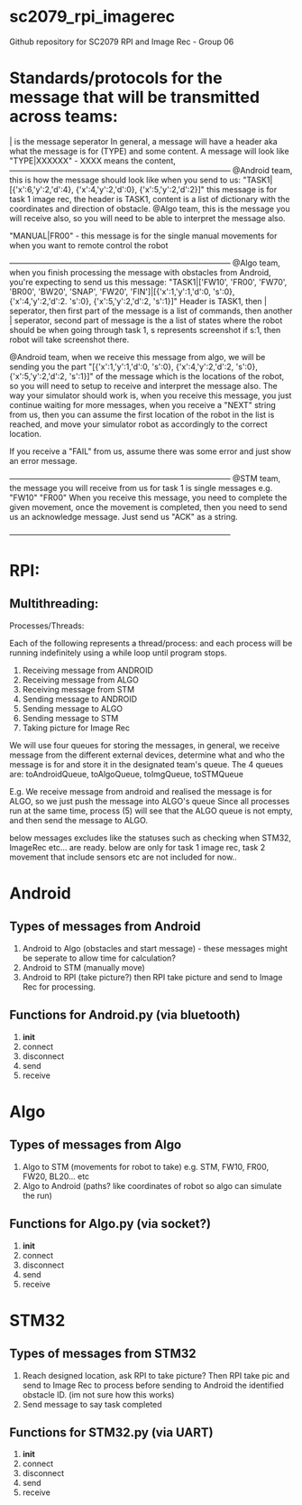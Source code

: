 # sc2079_rpi_imagerec
Github repository for SC2079 RPI and Image Rec - Group 06



# Standards/protocols for the message that will be transmitted across teams:

| is the message seperator
In general, a message will have a header aka what the message is for (TYPE) and some content.
A message will look like "TYPE|XXXXXX" - XXXX means the content,
————————————————————————————
@Android team, this is how the message should look like when you send to us:
"TASK1|[{'x':6,'y':2,'d':4}, {'x':4,'y':2,'d':0}, {'x':5,'y':2,'d':2}]" 
this message is for task 1 image rec, the header is TASK1, content is a list of dictionary with the coordinates and direction of obstacle.  @Algo team, this is the message you will receive also, so you will need to be able to interpret the message also.

"MANUAL|FR00" - this message is for the single manual movements for when you want to remote control the robot

————————————————————————————
@Algo team, when you finish processing the message with obstacles from Android, you're expecting to send us this message:
"TASK1|['FW10', 'FR00', 'FW70', 'BR00', 'BW20', 'SNAP', 'FW20', 'FIN']|[{'x':1,'y':1,'d':0, 's':0}, {'x':4,'y':2,'d':2. 's':0}, {'x':5,'y':2,'d':2, 's':1}]"
Header is TASK1, then | seperator, then first part of the message is a list of commands, then another | seperator, second part of message is the a list of  states where the robot should be when going through task 1, s represents screenshot if s:1, then robot will take screenshot there. 

@Android team, when we receive this message from algo, we will be sending you the part "[{'x':1,'y':1,'d':0, 's':0}, {'x':4,'y':2,'d':2, 's':0}, {'x':5,'y':2,'d':2, 's':1}]" of the message which is the locations of the robot, so you will need to setup to receive and interpret the message also. The way your simulator should work is, when you receive this message, you just continue waiting for more messages, when you receive a "NEXT" string from us, then you can assume the first location of the robot in the list is reached, and move your simulator robot as accordingly to the correct location.

If you receive a "FAIL" from us, assume there was some error and just show an error message.



————————————————————————————
@STM team, the message you will receive from us for task 1 is single messages e.g.
"FW10"
"FR00"
When you receive this message, you need to complete the given movement, once the movement is completed, then you need to send us an acknowledge message. Just send us "ACK" as a string.

————————————————————————————

# RPI:
## Multithreading:
Processes/Threads:

Each of the following represents a thread/process:
and each process will be running indefinitely using a while loop until program stops.

1. Receiving message from ANDROID
2. Receiving message from ALGO
3. Receiving message from STM
4. Sending message to ANDROID 
5. Sending message to ALGO
6. Sending message to STM
7. Taking picture for Image Rec

We will use four queues for storing the messages, in general, we receive message from the different external devices, 
determine what and who the message is for and store it in the designated team's queue.
The 4 queues are: toAndroidQueue, toAlgoQueue, toImgQueue, toSTMQueue

E.g. We receive message from android and realised the message is for ALGO, so we just push the message into ALGO's queue
Since all processes run at the same time, process (5) will see that the ALGO queue is not empty, and then send the message to ALGO.



below messages excludes like the statuses such as checking when STM32, ImageRec etc... are ready.
below are only for task 1 image rec, task 2 movement that include sensors etc are not included for now..

# Android
## Types of messages from Android
1. Android to Algo (obstacles and start message) - these messages might be seperate to allow time for calculation?
2. Android to STM (manually move)
3. Android to RPI (take picture?) then RPI take picture and send to Image Rec for processing.


## Functions for Android.py (via bluetooth)
1. __init__
2. connect
3. disconnect
4. send
5. receive

# Algo
## Types of messages from Algo
1. Algo to STM (movements for robot to take) e.g. STM, FW10, FR00, FW20, BL20... etc
2. Algo to Android (paths? like coordinates of robot so algo can simulate the run)


## Functions for Algo.py (via socket?)
1. __init__
2. connect
3. disconnect
4. send
5. receive

# STM32
## Types of messages from STM32
1. Reach designed location, ask RPI to take picture? Then RPI take pic and send to Image Rec to process before sending to Android the identified obstacle ID. (im not sure how this works)
2. Send message to say task completed



## Functions for STM32.py (via UART)
1. __init__
2. connect
3. disconnect
4. send
5. receive